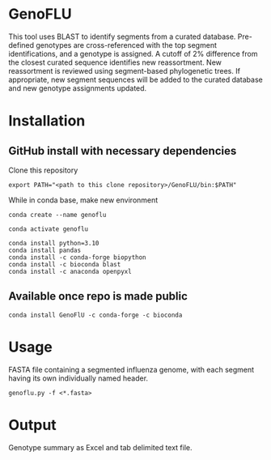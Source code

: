 # GenoFLU

This tool uses BLAST to identify segments from a curated database. Pre-defined genotypes are cross-referenced with the top segment identifications, and a genotype is assigned. A cutoff of 2% difference from the closest curated sequence identifies new reassortment. New reassortment is reviewed using segment-based phylogenetic trees. If appropriate, new segment sequences will be added to the curated database and new genotype assignments updated.

# Installation

## GitHub install with necessary dependencies

Clone this repository
```
export PATH="<path to this clone repository>/GenoFLU/bin:$PATH"
```

While in conda base, make new environment
```
conda create --name genoflu
```
```
conda activate genoflu
```

```
conda install python=3.10
conda install pandas
conda install -c conda-forge biopython
conda install -c bioconda blast
conda install -c anaconda openpyxl
```

## Available once repo is made public
```
conda install GenoFlU -c conda-forge -c bioconda
```

# Usage

FASTA file containing a segmented influenza genome, with each segment having its own individually named header.
```
genoflu.py -f <*.fasta>
```

# Output

Genotype summary as Excel and tab delimited text file.